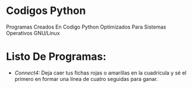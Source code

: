 # Codigos Python
Programas Creados En Codigo Python Optimizados Para Sistemas Operativos GNU/Linux

# Listo De Programas:

- *Connect4:* Deja caer tus fichas rojas o amarillas en la cuadrícula y sé el primero en formar una línea de cuatro seguidas para ganar.
